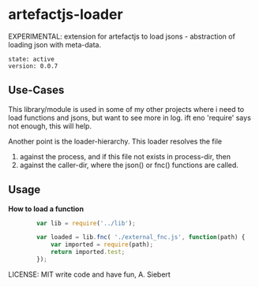 artefactjs-loader
=================

EXPERIMENTAL: extension for artefactjs to load jsons - abstraction of loading json with meta-data.

    state: active
    version: 0.0.7

## Use-Cases

This library/module is used in some of my other projects where i need to load functions and jsons, but
want to see more in log. ift eno 'require' says not enough, this will help.

Another point is the loader-hierarchy. This loader resolves the file
1. against the process, and if this file not exists in process-dir, then
2. against the caller-dir, where the json() or fnc() functions are called.

## Usage

**How to load a function**
```javascript
        var lib = require('../lib');

        var loaded = lib.fnc( './external_fnc.js', function(path) {
            var imported = require(path);
            return imported.test;
        });
```

LICENSE: MIT
write code and have fun,
A. Siebert
